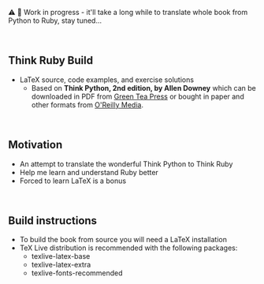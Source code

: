 :warning: :construction: Work in progress - it'll take a long while to translate whole book from Python to Ruby, stay tuned...

<br>

## Think Ruby Build

* LaTeX source, code examples, and exercise solutions
  * Based on **Think Python, 2nd edition, by Allen Downey** which can be downloaded in PDF from [Green Tea Press](http://greenteapress.com/wp/think-python-2e/) or bought in paper and other formats from [O'Reilly Media](http://shop.oreilly.com/product/0636920045267.do).

<br>

## Motivation

* An attempt to translate the wonderful Think Python to Think Ruby
* Help me learn and understand Ruby better
* Forced to learn LaTeX is a bonus

<br>

## Build instructions

* To build the book from source you will need a LaTeX installation
* TeX Live distribution is recommended with the following packages:
  * texlive-latex-base
  * texlive-latex-extra
  * texlive-fonts-recommended

